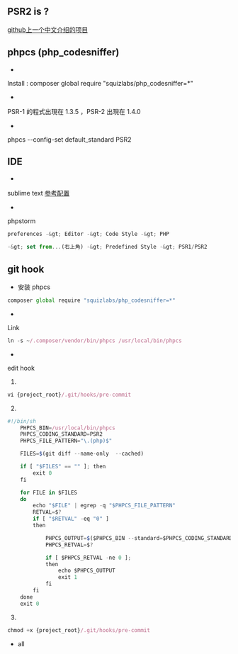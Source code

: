 ## PSR2 is ?
[github上一个中文介绍的项目](https://github.com/hfcorriez/fig-standards/blob/zh_CN/%E6%8E%A5%E5%8F%97/PSR-2-coding-style-guide.md)
## phpcs (php_codesniffer)
- 
Install : composer global require "squizlabs/php_codesniffer=*"

- 
PSR-1 的程式出現在 1.3.5 ，PSR-2 出現在 1.4.0 

- 
phpcs --config-set default_standard PSR2

## IDE
- 
sublime text  [参考配置](https://my.oschina.net/u/130139/blog/290638)

- 
phpstorm 

```javascript
preferences -&gt; Editor -&gt; Code Style -&gt; PHP 

-&gt; set from...(右上角) -&gt; Predefined Style -&gt; PSR1/PSR2
```

## git hook
- 安装 phpcs 

```javascript
composer global require "squizlabs/php_codesniffer=*"
```

- 
Link

```javascript
ln -s ~/.composer/vendor/bin/phpcs /usr/local/bin/phpcs
```

- 
edit hook

1.

```javascript
vi {project_root}/.git/hooks/pre-commit
```

2.

```javascript
#!/bin/sh
    PHPCS_BIN=/usr/local/bin/phpcs
    PHPCS_CODING_STANDARD=PSR2
    PHPCS_FILE_PATTERN="\.(php)$"

	FILES=$(git diff --name-only  --cached)

	if [ "$FILES" == "" ]; then
	    exit 0
	fi

	for FILE in $FILES
	do
	    echo "$FILE" | egrep -q "$PHPCS_FILE_PATTERN"
	    RETVAL=$?
	    if [ "$RETVAL" -eq "0" ]
	    then

    		PHPCS_OUTPUT=$($PHPCS_BIN --standard=$PHPCS_CODING_STANDARD $FILE)
    		PHPCS_RETVAL=$?

    		if [ $PHPCS_RETVAL -ne 0 ];
    		then
        		echo $PHPCS_OUTPUT
        		exit 1
    		fi
		fi
	done
	exit 0
```

3.

```javascript
chmod +x {project_root}/.git/hooks/pre-commit
```

- all

